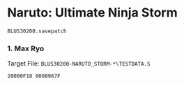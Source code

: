 #  Naruto: Ultimate Ninja Storm 

`BLUS30200.savepatch`

### 1. Max Ryo

Target File: `BLUS30200-NARUTO_STORM-*\TESTDATA.S`

```
20000F18 0098967F
```

